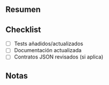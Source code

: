 ## Resumen

<!-- Explica brevemente los cambios introducidos. -->

## Checklist

- [ ] Tests añadidos/actualizados
- [ ] Documentación actualizada
- [ ] Contratos JSON revisados (si aplica)

## Notas

<!-- Consideraciones adicionales para reviewers. -->
